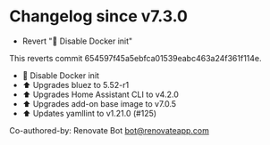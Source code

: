 # Changelog since v7.3.0
- Revert ":hammer: Disable Docker init"

This reverts commit 654597f45a5ebfca01539eabc463a24f361f114e. 
- :hammer: Disable Docker init 
- :arrow_up: Upgrades bluez to 5.52-r1 
- :arrow_up: Upgrades Home Assistant CLI to v4.2.0 
- :arrow_up: Upgrades add-on base image to v7.0.5 
- :arrow_up: Updates yamllint to v1.21.0 (#125)

Co-authored-by: Renovate Bot <bot@renovateapp.com> 
